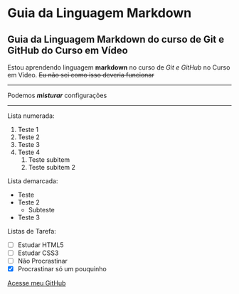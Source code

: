# Guia da Linguagem Markdown
## Guia da Linguagem Markdown do curso de Git e GitHub do Curso em Vídeo

Estou aprendendo linguagem **markdown** no curso de *Git e GitHub* no Curso em Vídeo. ~~Eu não sei como isso deveria funcionar~~
***
Podemos __*misturar*__ configurações
***
Lista numerada:
1. Teste 1
1. Teste 2
98. Teste 3
6. Teste 4
   1. Teste subitem
   98. Teste subitem 2

Lista demarcada:
* Teste
* Teste 2
   * Subteste
* Teste 3

Listas de Tarefa:
 - [ ] Estudar HTML5
 - [ ] Estudar CSS3
 - [ ] Não Procrastinar
 - [x] Procrastinar só um pouquinho

 [Acesse meu GitHub](https://github.com/irissonrodrigo)
